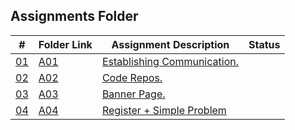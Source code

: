 ## Assignments Folder

|      #      | Folder Link  | Assignment Description               | Status |
| :---------: | ------------ | ------------------------------------ | ------ |
| [01](https://docs.google.com/spreadsheets/d/1jAkhTTA8b8BxF5ckkyct44jOz8PNmREB9QxGERVDSeY/edit#gid=0) | [A01](https://docs.google.com/spreadsheets/d/1jAkhTTA8b8BxF5ckkyct44jOz8PNmREB9QxGERVDSeY/edit#gid=0) | [Establishing Communication.](https://docs.google.com/spreadsheets/d/1jAkhTTA8b8BxF5ckkyct44jOz8PNmREB9QxGERVDSeY/edit#gid=0) |        |
| [02](https://github.com/LoicKonan/4883-PT-Konan/tree/master/Assignments) | [A02](https://github.com/LoicKonan/4883-PT-Konan/tree/master/Assignments) | [Code Repos.](https://github.com/LoicKonan/4883-PT-Konan/tree/master/Assignments)                 |        |
| [03](./A03) | [A03](./A03) | [Banner Page.](./A03)                |        |
| [04](./A04) | [A04](./A04) | [Register + Simple Problem](./A04)   |        |
